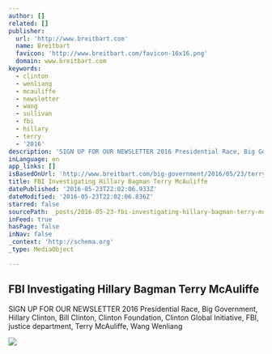 ```yaml
---
author: []
related: []
publisher:
  url: 'http://www.breitbart.com'
  name: Breitbart
  favicon: 'http://www.breitbart.com/favicon-16x16.png'
  domain: www.breitbart.com
keywords:
  - clinton
  - wenliang
  - mcauliffe
  - newsletter
  - wang
  - sullivan
  - fbi
  - hillary
  - terry
  - '2016'
description: 'SIGN UP FOR OUR NEWSLETTER 2016 Presidential Race, Big Government, Hillary Clinton, Bill Clinton, Clinton Foundation, Clinton Global Initiative, FBI, justice department, Terry McAuliffe, Wang Wenliang'
inLanguage: en
app_links: []
isBasedOnUrl: 'http://www.breitbart.com/big-government/2016/05/23/terry-mcauliffe-clinton-bagman-fbi-investigation/'
title: FBI Investigating Hillary Bagman Terry McAuliffe
datePublished: '2016-05-23T22:02:06.933Z'
dateModified: '2016-05-23T22:02:06.836Z'
starred: false
sourcePath: _posts/2016-05-23-fbi-investigating-hillary-bagman-terry-mcauliffe.md
inFeed: true
hasPage: false
inNav: false
_context: 'http://schema.org'
_type: MediaObject

---
```

<article style=""><h1>FBI Investigating Hillary Bagman Terry McAuliffe</h1><p>SIGN UP FOR OUR NEWSLETTER 2016 Presidential Race, Big Government, Hillary Clinton, Bill Clinton, Clinton Foundation, Clinton Global Initiative, FBI, justice department, Terry McAuliffe, Wang Wenliang</p><img src="http://media.breitbart.com/media/2016/04/GettyImages-513148692.jpg" /></article>